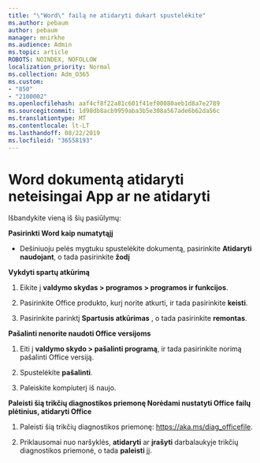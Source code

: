 ```yaml
---
title: "\"Word\" failą ne atidaryti dukart spustelėkite"
ms.author: pebaum
author: pebaum
manager: mnirkhe
ms.audience: Admin
ms.topic: article
ROBOTS: NOINDEX, NOFOLLOW
localization_priority: Normal
ms.collection: Adm_O365
ms.custom:
- "850"
- "2100002"
ms.openlocfilehash: aaf4cf8f22a81c601f41ef00080aeb1d8a7e2789
ms.sourcegitcommit: 1d98db8acb9959aba3b5e308a567ade6b62da56c
ms.translationtype: MT
ms.contentlocale: lt-LT
ms.lasthandoff: 08/22/2019
ms.locfileid: "36558193"
---
```

# <a name="word-document-opened-in-the-wrong-app-or-didnt-open"></a>Word dokumentą atidaryti neteisingai App ar ne atidaryti

Išbandykite vieną iš šių pasiūlymų:

**Pasirinkti Word kaip numatytąjį**

- Dešiniuoju pelės mygtuku spustelėkite dokumentą, pasirinkite **Atidaryti naudojant**, o tada pasirinkite **žodį**

**Vykdyti spartų atkūrimą**

1. Eikite į **valdymo skydas > programos > programos ir funkcijos**.

2. Pasirinkite Office produkto, kurį norite atkurti, ir tada pasirinkite **keisti**.

3. Pasirinkite parinktį **Spartusis atkūrimas** , o tada pasirinkite **remontas**.

**Pašalinti nenorite naudoti Office versijoms**

1. Eiti į **valdymo skydo > pašalinti programą**, ir tada pasirinkite norimą pašalinti Office versiją.

2. Spustelėkite **pašalinti**.

3. Paleiskite kompiuterį iš naujo.

**Paleisti šią trikčių diagnostikos priemonę Norėdami nustatyti Office failų plėtinius, atidaryti Office**

1. Paleisti šią trikčių diagnostikos priemonę: https://aka.ms/diag_officefile.

2. Priklausomai nuo naršyklės, **atidaryti** ar **įrašyti** darbalaukyje trikčių diagnostikos priemonė, o tada **paleisti** jį.
